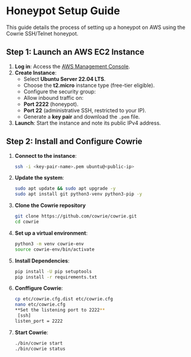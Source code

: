 # Honeypot Setup Guide

This guide details the process of setting up a honeypot on AWS using the Cowrie SSH/Telnet honeypot.

## Step 1: Launch an AWS EC2 Instance
  1. **Log in**: Access the [AWS Management Console](https://aws.amazon.com/console/).
  2. **Create Instance**:
     - Select **Ubuntu Server 22.04 LTS**.
     - Choose the **t2.micro** instance type (free-tier eligible).
     - Configure the security group:
     - Allow inbound traffic on:
     - **Port 2222** (honeypot).
     - **Port 22** (administrative SSH, restricted to your IP).
     - Generate a **key pair** and download the `.pem` file.
  3. **Launch**: Start the instance and note its public IPv4 address.

## Step 2: Install and Configure Cowrie
  1. **Connect to the instance**:
     ```bash
     ssh -i <key-pair-name>.pem ubuntu@<public-ip>
  2. **Update the system**:
     ```bash
     sudo apt update && sudo apt upgrade -y
     sudo apt install git python3-venv python3-pip -y
  3. **Clone the Cowrie repository**
     ```bash
     git clone https://github.com/cowrie/cowrie.git
     cd cowrie
  4. **Set up a virtual environment**:
     ```bash
     python3 -m venv cowrie-env
     source cowrie-env/bin/activate
  5. **Install Dependencies**:
      ```bash
      pip install -U pip setuptools
      pip install -r requirements.txt
  6. **Conffigure Cowrie**:
       ```bash
       cp etc/cowrie.cfg.dist etc/cowrie.cfg
       nano etc/cowrie.cfg
       **Set the listening port to 2222**
        [ssh]
       listen_port = 2222
 7. **Start Cowrie**:
     ```bash
     ./bin/cowrie start
     ./bin/cowrie status






